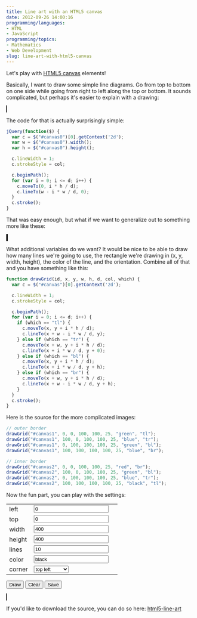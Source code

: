 ```yaml
---
title: Line art with an HTML5 canvas
date: 2012-09-26 14:00:16
programming/languages:
- HTML
- JavaScript
programming/topics:
- Mathematics
- Web Development
slug: line-art-with-html5-canvas
---
```

Let's play with <a href="http://www.w3schools.com/html/html5_canvas.asp" title="W3 Schools: HTML5 canvas">HTML5 canvas</a> elements!

Basically, I want to draw some simple line diagrams. Go from top to bottom on one side while going from right to left along the top or bottom. It sounds complicated, but perhaps it's easier to explain with a drawing:

<!--more-->

<canvas id="canvas0" width="200" height="200" style="border: 1px solid black;"></canvas>

The code for that is actually surprisingly simple:

```javascript
jQuery(function($) {
  var c = $("#canvas0")[0].getContext('2d');
  var w = $("#canvas0").width();
  var h = $("#canvas0").height();

  c.lineWidth = 1;
  c.strokeStyle = col;

  c.beginPath();
  for (var i = 0; i <= d; i++) {
    c.moveTo(0, i * h / d);
    c.lineTo(w - i * w / d, 0);
  }
  c.stroke();
}
```

That was easy enough, but what if we want to generalize out to something more like these:

<canvas id="canvas1" width="200" height="200" style="border: 1px solid black;"></canvas> <canvas id="canvas2" width="200" height="200" style="border: 1px solid black;"></canvas>

What additional variables do we want? It would be nice to be able to draw how many lines we're going to use, the rectangle we're drawing in (x, y, width, height), the color of the line, and the orientation. Combine all of that and you have something like this:

```javascript
function drawGrid(id, x, y, w, h, d, col, which) {
  var c = $("#canvas")[0].getContext('2d');

  c.lineWidth = 1;
  c.strokeStyle = col;

  c.beginPath();
  for (var i = 0; i <= d; i++) {
    if (which == "tl") {
  	  c.moveTo(x, y + i * h / d);
	  c.lineTo(x + w - i * w / d, y);
    } else if (which == "tr") {
	  c.moveTo(x + w, y + i * h / d);
	  c.lineTo(x + i * w / d, y + 0);
    } else if (which == "bl") {
	  c.moveTo(x, y + i * h / d);
	  c.lineTo(x + i * w / d, y + h);
    } else if (which == "br") {
	  c.moveTo(x + w, y + i * h / d);
	  c.lineTo(x + w - i * w / d, y + h);
    }
  }
  c.stroke();
}
```

Here is the source for the more complicated images:

```javascript
// outer border
drawGrid("#canvas1", 0, 0, 100, 100, 25, "green", "tl");
drawGrid("#canvas1", 100, 0, 100, 100, 25, "blue", "tr");
drawGrid("#canvas1", 0, 100, 100, 100, 25, "green", "bl");
drawGrid("#canvas1", 100, 100, 100, 100, 25, "blue", "br");

// inner border
drawGrid("#canvas2", 0, 0, 100, 100, 25, "red", "br");
drawGrid("#canvas2", 100, 0, 100, 100, 25, "green", "bl");
drawGrid("#canvas2", 0, 100, 100, 100, 25, "blue", "tr");
drawGrid("#canvas2", 100, 100, 100, 100, 25, "black", "tl");
```

Now the fun part, you can play with the settings:

<table class="table table-striped">
<tr>
  <td>left</td>
  <td><input id="drawGrid-x" name="drawGrid-x" style="width: 200px;" value="0" /></td>
  <td class="warning" id="drawGrid-x-warning"></td>
</tr>
<tr>
  <td>top</td>
  <td><input id="drawGrid-y" name="drawGrid-y" style="width: 200px;" value="0" /></td>
  <td class="warning" id="drawGrid-y-warning"></td>
</tr>
<tr>
  <td>width</td>
  <td><input id="drawGrid-width" name="drawGrid-width" style="width: 200px;" value="400" /></td>
  <td class="warning" id="drawGrid-width-warning"></td>
</tr>
<tr>
  <td>height</td>
  <td><input id="drawGrid-height" name="drawGrid-height" style="width: 200px;" value="400" /></td>
  <td class="warning" id="drawGrid-height-warning"></td>
</tr>
<tr>
  <td>lines</td>
  <td><input id="drawGrid-lines" name="drawGrid-lines" style="width: 200px;" value="10" /></td>
  <td class="warning" id="drawGrid-lines-warning"></td>
</tr>
<tr>
  <td>color</td>
  <td><input id="drawGrid-color" name="drawGrid-color" style="width: 200px;" value="black" /></td>
  <td class="warning" id="drawGrid-color-warning"></td>
</tr>
<tr>
  <td>corner</td>
  <td>
    <select id="drawGrid-which" name="drawGrid-which">
      <option value="tl">top left</option>
      <option value="tr">top right</option>
      <option value="bl">bottom left</option>
      <option value="br">bottom right</option>
    </select>
  </td>
  <td class="warning" id="drawGrid-which-warning"></td>
</tr>
</table>

<button id="drawGrid">Draw</button> <button id="clearGrid">Clear</button> <button id="saveGrid">Save</button>

<canvas id="canvas3" width="400" height="400" style="border: 1px solid black;"></canvas>

If you'd like to download the source, you can do so here: <a href="https://github.com/jpverkamp/small-projects/blob/master/blog/html5-line-art.js" title="html5-line-art source">html5-line-art</a>

<style>
.warning { color: red; }
</style>

<script type="text/javascript">
// id: canvas to draw on
// d: divisions
// col: the color to draw with
// which: the corner -- tl, tr, bl, br
jQuery(function($) {
  function drawGrid(id, x, y, w, h, d, col, which) {
    var c = $(id)[0].getContext('2d');

    c.lineWidth = 1;
    c.strokeStyle = col;

    c.beginPath();
    for (var i = 0; i <= d; i++) {
      if (which == "tl") {
        c.moveTo(x, y + i * h / d);
        c.lineTo(x + w - i * w / d, y);
      } else if (which == "tr") {
        c.moveTo(x + w, y + i * h / d);
        c.lineTo(x + i * w / d, y + 0);
      } else if (which == "bl") {
        c.moveTo(x, y + i * h / d);
        c.lineTo(x + i * w / d, y + h);
      } else if (which == "br") {
        c.moveTo(x + w, y + i * h / d);
        c.lineTo(x + w - i * w / d, y + h);
      }
    }
    c.stroke();
  }

  drawGrid("#canvas0", 0, 0, 200, 200, 20, "black", "tl");

  drawGrid("#canvas1", 0, 0, 100, 100, 25, "green", "tl");
  drawGrid("#canvas1", 100, 0, 100, 100, 25, "blue", "tr");
  drawGrid("#canvas1", 0, 100, 100, 100, 25, "green", "bl");
  drawGrid("#canvas1", 100, 100, 100, 100, 25, "blue", "br");

  drawGrid("#canvas2", 0, 0, 100, 100, 25, "red", "br");
  drawGrid("#canvas2", 100, 0, 100, 100, 25, "green", "bl");
  drawGrid("#canvas2", 0, 100, 100, 100, 25, "blue", "tr");
  drawGrid("#canvas2", 100, 100, 100, 100, 25, "black", "tl");

  function doDraw() {
    var failed = false;
    $(".warning").empty();

    var x = parseInt($("#drawGrid-x").val());
    if (isNaN(x) || x < 0 || x > 400) {
      $("#drawGrid-x-warning").text("Must be in the range [0, 400]");
      failed = true;
    }

    var y = parseInt($("#drawGrid-y").val());
    if (isNaN(y) || y < 0 || y > 400) {
      $("#drawGrid-y-warning").text("Must be in the range [0, 400]");
      failed = true;
    }

    var width = parseInt($("#drawGrid-width").val());
    if (isNaN(width) || width < 0 || width > 400) {
      $("#drawGrid-width-warning").text("Must be in the range [0, 400]");
      failed = true;
    }

    var height = parseInt($("#drawGrid-height").val());
    if (isNaN(height) || height < 0 || height > 400) {
      $("#drawGrid-height-warning").text("Must be in the range [0, 400]");
      failed = true;
    }

	var lines = parseInt($("#drawGrid-lines").val());
    if (isNaN(lines) || lines < 2 || lines > 100) {
      $("#drawGrid-lines-warning").text("Must be in the range [2, 100]");
      failed = true;
    }

    var color = $("#drawGrid-color").val();
    if (color == "")
	  color = "black";

	var which = $("#drawGrid-which").val();
	if (!($.inArray(which, new Array("tl", "tr", "bl", "br"))))
	  which = "tl";

    if (!failed) {
      drawGrid("#canvas3", x, y, width, height, lines, color, which);
    }
  }
  $("#drawGrid").click(doDraw);

  function doClear() {
    var c = $("#canvas3")[0].getContext('2d');
    var w = $("#canvas3").width();
    var h = $("#canvas3").height();
    c.clearRect(0, 0, w, h);
  }
  $("#clearGrid").click(doClear);

  function doSave() {
    window.open(jQuery("#canvas3")[0].toDataURL());
  }
  $("#saveGrid").click(doSave);
});
</script>

